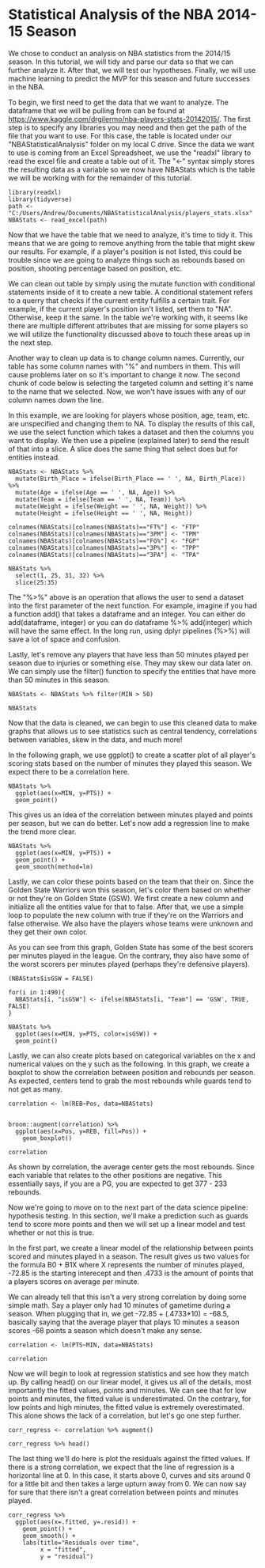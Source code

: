 # Statistical Analysis of the NBA 2014-15 Season


We chose to conduct an analysis on NBA statistics from the 2014/15 season. In this tutorial, we will tidy and parse our data so that we can further analyze it. After that, we will test our hypotheses. Finally, we will use machine learning to predict the MVP for this season and future successes in the NBA. 

To begin, we first need to get the data that we want to analyze. The dataframe that we will be pulling from can be found at https://www.kaggle.com/drgilermo/nba-players-stats-20142015/. The first step is to specify any libraries you may need and then get the path of the file that you want to use. For this case, the table is located under our "NBAStatisticalAnalysis" folder on my local C drive. Since the data we want to use is coming from an Excel Spreadsheet, we use the "readxl" library to read the excel file and create a table out of it. The "<-" syntax simply stores the resulting data as a variable so we now have NBAStats which is the table we will be working with for the remainder of this tutorial.

```{r setup}
library(readxl)
library(tidyverse)
path <- "C:/Users/Andrew/Documents/NBAStatisticalAnalysis/players_stats.xlsx"
NBAStats <- read_excel(path)
```

Now that we have the table that we need to analyze, it's time to tidy it. This means that we are going to remove anything from the table that might skew our results. For example, if a player's position is not listed, this could be trouble since we are going to analyze things such as rebounds based on position, shooting percentage based on position, etc. 

We can clean out table by simply using the mutate function with conditional statements inside of it to create a new table. A conditional statement refers to a querry that checks if the current entity fulfills a certain trait. For example, if the current player's position isn't listed, set them to "NA". Otherwise, keep it the same. In the table we're working with, it seems like there are multiple different attributes that are missing for some players so we will utilize the functionality discussed above to touch these areas up in the next step. 

Another way to clean up data is to change column names. Currently, our table has some column names with "%" and numbers in them. This will cause problems later on so it's important to change it now. The second chunk of code below is selecting the targeted column and setting it's name to the name that we selected. Now, we won't have issues with any of our column names down the line. 

In this example, we are looking for players whose position, age, team, etc. are unspecified and changing them to NA. To display the results of this call, we use the select function which takes a dataset and then the columns you want to display. We then use a pipeline (explained later) to send the result of that into a slice. A slice does the same thing that select does but for entities instead.

```{r}
NBAStats <- NBAStats %>%
  mutate(Birth_Place = ifelse(Birth_Place == ' ', NA, Birth_Place)) %>%
  mutate(Age = ifelse(Age == ' ', NA, Age)) %>%
  mutate(Team = ifelse(Team == ' ', NA, Team)) %>%
  mutate(Weight = ifelse(Weight == ' ', NA, Weight)) %>%
  mutate(Height = ifelse(Height == ' ', NA, Height)) 

colnames(NBAStats)[colnames(NBAStats)=="FT%"] <- "FTP"
colnames(NBAStats)[colnames(NBAStats)=="3PM"] <- "TPM"
colnames(NBAStats)[colnames(NBAStats)=="FG%"] <- "FGP"
colnames(NBAStats)[colnames(NBAStats)=="3P%"] <- "TPP"
colnames(NBAStats)[colnames(NBAStats)=="3PA"] <- "TPA"

NBAStats %>% 
  select(1, 25, 31, 32) %>% 
  slice(25:35)
```

The "%>%" above is an operation that allows the user to send a dataset into the first parameter of the next function. For example, imagine if you had a function add() that takes a dataframe and an integer. You can either do add(dataframe, integer) or you can do dataframe %>% add(integer) which will have the same effect. In the long run, using dplyr pipelines (%>%) will save a lot of space and confusion. 

Lastly, let's remove any players that have less than 50 minutes played per season due to injuries or something else. They may skew our data later on. We can simply use the filter() function to specify the entities that have more than 50 minutes in this season. 

```{r}
NBAStats <- NBAStats %>% filter(MIN > 50)

NBAStats
```

Now that the data is cleaned, we can begin to use this cleaned data to make graphs that allows us to see statistics such as central tendency, correlations between variables, skew in the data, and much more! 

In the following graph, we use ggplot() to create a scatter plot of all player's scoring stats based on the number of minutes they played this season. We expect there to be a correlation here. 

```{r}
NBAStats %>% 
  ggplot(aes(x=MIN, y=PTS)) +
  geom_point()
```
This gives us an idea of the correlation between minutes played and points per season, but we can do better. Let's now add a regression line to make the trend more clear.

```{r}
NBAStats %>% 
  ggplot(aes(x=MIN, y=PTS)) + 
  geom_point() + 
  geom_smooth(method=lm)
```

Lastly, we can color these points based on the team that their on. Since the Golden State Warriors won this season, let's color them based on whether or not they're on Golden State (GSW). We first create a new column and initialize all the entities value for that to false. After that, we use a simple loop to populate the new column with true if they're on the Warriors and false otherwise. We also have the players whose teams were unknown and they get their own color. 

As you can see from this graph, Golden State has some of the best scorers per minutes played in the league. On the contrary, they also have some of the worst scorers per minutes played (perhaps they're defensive players).

```{r}
(NBAStats$isGSW = FALSE)

for(i in 1:490){
  NBAStats[i, "isGSW"] <- ifelse(NBAStats[i, "Team"] == 'GSW', TRUE, FALSE)
}

NBAStats %>% 
  ggplot(aes(x=MIN, y=PTS, color=isGSW)) + 
  geom_point() 
```

Lastly, we can also create plots based on categorical variables on the x and numerical values on the y such as the following. In this graph, we create a boxplot to show the correlation between position and rebounds per season. As expected, centers tend to grab the most rebounds while guards tend to not get as many.

```{r}
correlation <- lm(REB~Pos, data=NBAStats)


broom::augment(correlation) %>%
  ggplot(aes(x=Pos, y=REB, fill=Pos)) +
    geom_boxplot() 

correlation
```
As shown by correlation, the average center gets the most rebounds. Since each variable that relates to the other positions are negative. This essentially says, if you are a PG, you are expected to get 377 - 233 rebounds.

Now we're going to move on to the next part of the data science pipeline: hypothesis testing. In this section, we'll make a prediction such as guards tend to score more points and then we will set up a linear model and test whether or not this is true. 

In the first part, we create a linear model of the relationship between points scored and minutes played in a season. The result gives us two values for the formula B0 + B1X where X represents the number of minutes played, -72.85 is the starting interecept and then .4733 is the amount of points that a players scores on average per minute. 

We can already tell that this isn't a very strong correlation by doing some simple math. Say a player only had 10 minutes of gametime during a season. When plugging that in, we get -72.85 + (.4733*10) = -68.5, basically saying that the average player that plays 10 minutes a season scores -68 points a season which doesn't make any sense. 

```{r}
correlation <- lm(PTS~MIN, data=NBAStats) 

correlation
```

Now we will begin to look at regression statistics and see how they match up. By calling head() on our linear model, it gives us all of the details, most importantly the fitted values, points and minutes. We can see that for low points and minutes, the fitted value is underestimated. On the contrary, for low points and high minutes, the fitted value is extremely overestimated. This alone shows the lack of a correlation, but let's go one step further. 

```{r}
corr_regress <- correlation %>% augment()

corr_regress %>% head()
```

The last thing we'll do here is plot the residuals against the fitted values. If there is a strong correlation, we expect that the line of regression is a horizontal line at 0. In this case, it starts above 0, curves and sits around 0 for a little bit and then takes a large upturn away from 0. We can now say for sure that there isn't a great correlation between points and minutes played. 

```{r}
corr_regress %>%
  ggplot(aes(x=.fitted, y=.resid)) +
    geom_point() +
    geom_smooth() +
    labs(title="Residuals over time",
         x = "fitted",
         y = "residual")
```

